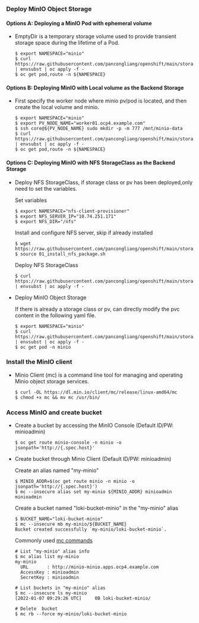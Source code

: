 ### Deploy MinIO Object Storage

#### Options A: Deploying a MinIO Pod with ephemeral volume

* EmptyDir is a temporary storage volume used to provide transient storage space during the lifetime of a Pod.  

  ~~~
  $ export NAMESPACE="minio"
  $ curl https://raw.githubusercontent.com/pancongliang/openshift/main/storage/minio/deploy_minio_with_ephemeral_volume.yaml | envsubst | oc apply -f -
  $ oc get pod,route -n ${NAMESPACE}
  ~~~

#### Options B: Deploying MinIO with Local volume as the Backend Storage

* First specify the worker node where minio pv/pod is located, and then create the local volume and minio.

  ~~~
  $ export NAMESPACE="minio"
  $ export PV_NODE_NAME="worker01.ocp4.example.com"
  $ ssh core@${PV_NODE_NAME} sudo mkdir -p -m 777 /mnt/minio-data
  $ curl https://raw.githubusercontent.com/pancongliang/openshift/main/storage/minio/deploy_minio_with_local_storage.yaml | envsubst | oc apply -f -
  $ oc get pod,route -n ${NAMESPACE}
  ~~~

#### Options C: Deploying MinIO with NFS StorageClass as the Backend Storage

* Deploy NFS StorageClass, if storage class or pv has been deployed,only need to set the variables.

  Set variables
  ~~~
  $ export NAMESPACE="nfs-client-provisioner"
  $ export NFS_SERVER_IP="10.74.251.171"
  $ export NFS_DIR="/nfs"
  ~~~
  Install and configure NFS server, skip if already installed
  ~~~
  $ wget https://raw.githubusercontent.com/pancongliang/openshift/main/storage/nfs_storageclass/01_install_nfs_package.sh
  $ source 01_install_nfs_package.sh
  ~~~
  Deploy NFS StorageClass
  ~~~
  $ curl https://raw.githubusercontent.com/pancongliang/openshift/main/storage/nfs_storageclass/02_deploy_nfs_storageclass.yaml | envsubst | oc apply -f -
  ~~~

* Deploy MinIO Object Storage
  
  If there is already a storage class or pv, can directly modify the pvc content in the following yaml file.
  ~~~
  $ export NAMESPACE="minio"
  $ curl https://raw.githubusercontent.com/pancongliang/openshift/main/storage/minio/deploy_minio_with_persistent_volume.yaml | envsubst | oc apply -f -
  $ oc get pod -n minio
  ~~~

### Install the MinIO client

* Minio Client (mc) is a command line tool for managing and operating Minio object storage services.

  ~~~
  $ curl -OL https://dl.min.io/client/mc/release/linux-amd64/mc
  $ chmod +x mc && mv mc /usr/bin/
  ~~~

### Access MinIO and create bucket

* Create a bucket by accessing the MinIO Console (Default ID/PW: minioadmin)
 
  ~~~
  $ oc get route minio-console -n minio -o jsonpath='http://{.spec.host}'
  ~~~

* Create bucket through Minio Client (Default ID/PW: minioadmin)
  
  Create an alias named "my-minio"
  ~~~    
  $ MINIO_ADDR=$(oc get route minio -n minio -o jsonpath='http://{.spec.host}')
  $ mc --insecure alias set my-minio ${MINIO_ADDR} minioadmin minioadmin
  ~~~ 
  Create a bucket named "loki-bucket-minio" in the "my-minio" alias
  ~~~
  $ BUCKET_NAME="loki-bucket-minio"
  $ mc --insecure mb my-minio/${BUCKET_NAME}
  Bucket created successfully `my-minio/loki-bucket-minio`.
  ~~~
  Commonly used [mc commands](https://min.io/docs/minio/linux/reference/minio-mc.html?ref=docs#command-quick-reference)
  ~~~
  # List "my-minio" alias info
  $ mc alias list my-minio
  my-minio
    URL       : http://minio-minio.apps.ocp4.example.com
    AccessKey : minioadmin
    SecretKey : minioadmin

  # List buckets in "my-minio" alias
  $ mc --insecure ls my-minio
  [2022-01-07 09:29:26 UTC]     0B loki-bucket-minio/

  # Delete  bucket
  $ mc rb --force my-minio/loki-bucket-minio
  ~~~  
